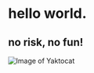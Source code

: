 # hello world.
## no risk, no fun!
![Image of Yaktocat](https://octodex.github.com/images/yaktocat.png)
